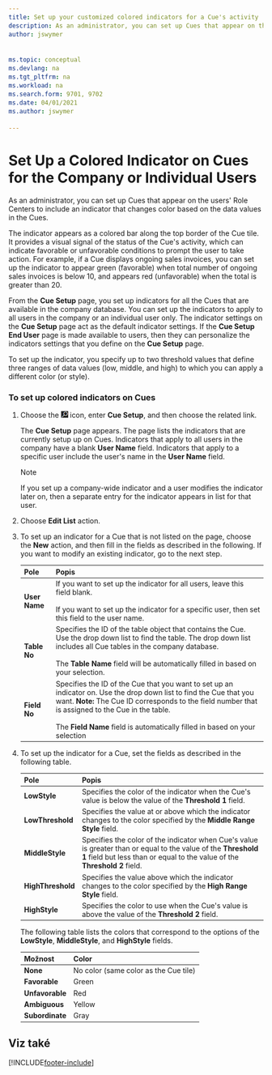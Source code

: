 ```yaml
---
title: Set up your customized colored indicators for a Cue's activity
description: As an administrator, you can set up Cues that appear on the users' Role Centers to include an indicator that changes color based on the data values in the Cues.
author: jswymer


ms.topic: conceptual
ms.devlang: na
ms.tgt_pltfrm: na
ms.workload: na
ms.search.form: 9701, 9702
ms.date: 04/01/2021
ms.author: jswymer

---
```

# Set Up a Colored Indicator on Cues for the Company or Individual Users

As an administrator, you can set up Cues that appear on the users' Role Centers to include an indicator that changes color based on the data values in the Cues.

The indicator appears as a colored bar along the top border of the Cue tile. It provides a visual signal of the status of the Cue's activity, which can indicate favorable or unfavorable conditions to prompt the user to take action. For example, if a Cue displays ongoing sales invoices, you can set up the indicator to appear green (favorable) when total number of ongoing sales invoices is below 10, and appears red (unfavorable) when the total is greater than 20.

From the **Cue Setup** page, you set up indicators for all the Cues that are available in the company database. You can set up the indicators to apply to all users in the company or an individual user only. The indicator settings on the **Cue Setup** page act as the default indicator settings. If the **Cue Setup End User** page is made available to users, then they can personalize the indicators settings that you define on the **Cue Setup** page.

To set up the indicator, you specify up to two threshold values that define three ranges of data values (low, middle, and high) to which you can apply a different color (or style).

### To set up colored indicators on Cues
1. Choose the ![Lightbulb that opens the Tell Me feature.](media/ui-search/search_small.png "Tell me what you want to do") icon, enter **Cue Setup**, and then choose the related link.

   The **Cue Setup** page appears. The page lists the indicators that are currently setup up on Cues. Indicators that apply to all users in the company have a blank **User Name** field. Indicators that apply to a specific user include the user's name in the **User Name** field.

   > [!NOTE]  
   > If you set up a company-wide indicator and a user modifies the indicator later on, then a separate entry for the indicator appears in list for that user.

2. Choose **Edit List** action.
3. To set up an indicator for a Cue that is not listed on the page, choose the **New** action, and then fill in the fields as described in the following. If you want to modify an existing indicator, go to the next step.

   | Pole | Popis |
   |---------|---------------|  
   | **User Name** | If you want to set up the indicator for all users, leave this field blank.<br /><br /> If you want to set up the indicator for a specific user, then set this field to the user name. |
   | **Table No** | Specifies the ID of the table object that contains the Cue. Use the drop down list to find the table. The drop down list includes all Cue tables in the company database.<br /><br /> The **Table Name** field will be automatically filled in based on your selection. |
   | **Field No** | Specifies the ID of the Cue that you want to set up an indicator on. Use the drop down list to find the Cue that you want. **Note:**  The Cue ID corresponds to the field number that is assigned to the Cue in the table. <br /><br /> The **Field Name** field is automatically filled in based on your selection |

4. To set up the indicator for a Cue, set the fields as described in the following table.

   | Pole | Popis |
   |---------|---------------|  
   | **LowStyle** | Specifies the color of the indicator when the Cue's value is below the value of the **Threshold 1** field. |
   | **LowThreshold** | Specifies the value at or above which the indicator changes to the color specified by the **Middle Range Style** field. |
   | **MiddleStyle** | Specifies the color of the indicator when Cue's value is greater than or equal to the value of the **Threshold 1** field but less than or equal to the value of the **Threshold 2** field. |
   | **HighThreshold** | Specifies the value above which the indicator changes to the color specified by the **High Range Style** field. |
   | **HighStyle** | Specifies the color to use when the Cue's value is above the value of the **Threshold 2** field. |

   The following table lists the colors that correspond to the options of the **LowStyle**, **MiddleStyle**, and **HighStyle** fields.

   | Možnost | Color |
   |----------|---------|  
   | **None** | No color (same color as the Cue tile) |
   | **Favorable** | Green |
   | **Unfavorable** | Red |
   | **Ambiguous** | Yellow |
   | **Subordinate** | Gray |

## Viz také


[!INCLUDE[footer-include](includes/footer-banner.md)]